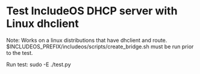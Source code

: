 # Test IncludeOS DHCP server with Linux dhclient

Note:
Works on a linux distributions that have dhclient and route.
$INCLUDEOS_PREFIX/includeos/scripts/create_bridge.sh must be run prior to the test.

Run test: sudo -E ./test.py
